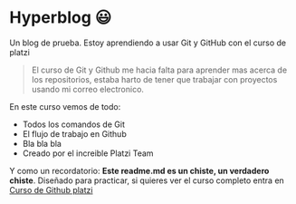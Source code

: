 # Hyperblog 😃
Un blog de prueba. Estoy aprendiendo a usar Git y GitHub con el curso de platzi
> El curso de Git y Github me hacia falta para aprender mas acerca de los repositorios, estaba harto de tener que trabajar con proyectos usando mi correo electronico.

En este curso vemos de todo: 
* Todos los comandos de Git
* El flujo de trabajo en Github
* Bla bla bla
* Creado por el increible Platzi Team

Y como un recordatorio: **Este readme.md es un chiste, un verdadero chiste**. Diseñado para practicar, si quieres ver el curso completo entra en [Curso de Github platzi](https://platzi.com/clases/1557-git-github/19977-readmemd-es-una-excelente-practica/ "Curso de Github platzi")